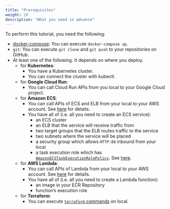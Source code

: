 ```yaml
---
title: "Prerequisites"
weight: 20
description: "What you need in advance"
---
```


To perform this tutorial, you need the following:

- [docker-compose](https://docs.docker.com/compose/install/): You can execute `docker-compose up`.
- `git`: You can execute `git clone` and `git push` to your repositories on GitHub.
- At least one of the following. It depends on where you deploy.
  - for **Kubernetes**:
    - You have a Kubernetes cluster.
    - You can connect the cluster with kubectl.
  - for **Google Cloud Run**:
    - You can call Cloud Run APIs from you local to your Google Cloud project.
  - for **Amazon ECS**:
    - You can call APIs of ECS and ELB from your local to your AWS account. See [here](https://pipecd.dev/docs/installation/install-piped/required-permissions/#for-ecsapp) for details.
    - You have all of (i.e. all you need to create an ECS service):
      - an ECS cluster
      - an ELB that the service will receive traffic from
      - two target groups that the ELB routes traffic to the service
      - two subnets where the service will be placed
      - a security group which allows `HTTP:80` inbound from your local
      - a task execution role which has [`AmazonECSTaskExecutionRolePolicy`](https://docs.aws.amazon.com/ja_jp/aws-managed-policy/latest/reference/AmazonECSTaskExecutionRolePolicy.html). See [here](https://docs.aws.amazon.com/AmazonECS/latest/developerguide/task_execution_IAM_role.html).
  - for **AWS Lambda**:
    - You can call APIs of Lambda from your local to your AWS account. See [here](https://pipecd.dev/docs/installation/install-piped/required-permissions/#for-lambdaapp) for details.
    - You have all of (i.e. all you need to create a Lambda function):
      - an image in your ECR Repository
      - function’s execution role
  - for **Terraform**:
    - You can execute [`terraform` commands](https://developer.hashicorp.com/terraform/cli/commands) on local.
